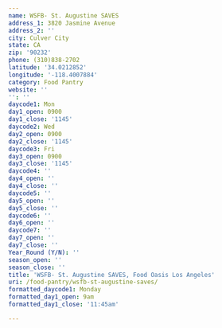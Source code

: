 ```yaml
---
name: WSFB- St. Augustine SAVES
address_1: 3820 Jasmine Avenue
address_2: ''
city: Culver City
state: CA
zip: '90232'
phone: (310)838-2702
latitude: '34.0212852'
longitude: '-118.4007884'
category: Food Pantry
website: ''
'': ''
daycode1: Mon
day1_open: 0900
day1_close: '1145'
daycode2: Wed
day2_open: 0900
day2_close: '1145'
daycode3: Fri
day3_open: 0900
day3_close: '1145'
daycode4: ''
day4_open: ''
day4_close: ''
daycode5: ''
day5_open: ''
day5_close: ''
daycode6: ''
day6_open: ''
daycode7: ''
day7_open: ''
day7_close: ''
Year_Round (Y/N): ''
season_open: ''
season_close: ''
title: 'WSFB- St. Augustine SAVES, Food Oasis Los Angeles'
uri: /food-pantry/wsfb-st-augustine-saves/
formatted_daycode1: Monday
formatted_day1_open: 9am
formatted_day1_close: '11:45am'

---
```

